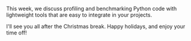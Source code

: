 This week, we discuss profiling and benchmarking Python code with lightweight tools that are easy to integrate in your projects.

I'll see you all after the Christmas break. Happy holidays, and enjoy your time off!